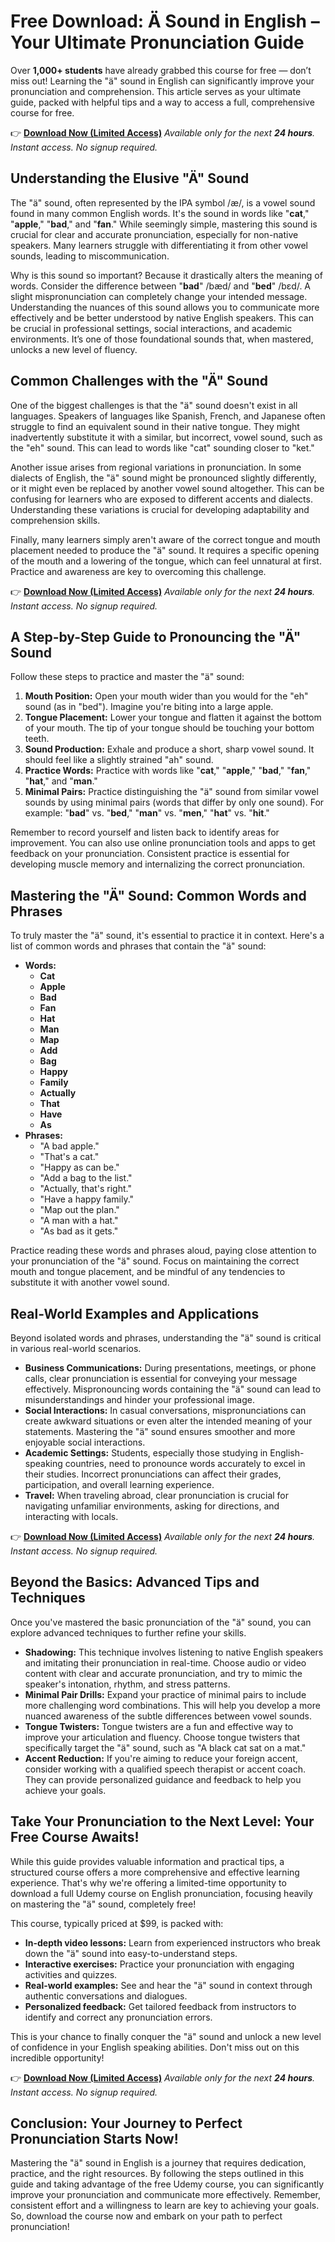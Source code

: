 # Free Download: Ä Sound in English – Your Ultimate Pronunciation Guide

Over **1,000+ students** have already grabbed this course for free — don’t miss out! Learning the "ä" sound in English can significantly improve your pronunciation and comprehension. This article serves as your ultimate guide, packed with helpful tips and a way to access a full, comprehensive course for free.

👉 [**Download Now (Limited Access)**](https://udemywork.com/ae-sound-in-english)
_Available only for the next **24 hours**. Instant access. No signup required._

## Understanding the Elusive "Ä" Sound

The "ä" sound, often represented by the IPA symbol /æ/, is a vowel sound found in many common English words. It's the sound in words like "**cat**," "**apple**," "**bad**," and "**fan**." While seemingly simple, mastering this sound is crucial for clear and accurate pronunciation, especially for non-native speakers. Many learners struggle with differentiating it from other vowel sounds, leading to miscommunication.

Why is this sound so important? Because it drastically alters the meaning of words. Consider the difference between "**bad**" /bæd/ and "**bed**" /bɛd/. A slight mispronunciation can completely change your intended message. Understanding the nuances of this sound allows you to communicate more effectively and be better understood by native English speakers. This can be crucial in professional settings, social interactions, and academic environments. It’s one of those foundational sounds that, when mastered, unlocks a new level of fluency.

## Common Challenges with the "Ä" Sound

One of the biggest challenges is that the "ä" sound doesn't exist in all languages. Speakers of languages like Spanish, French, and Japanese often struggle to find an equivalent sound in their native tongue. They might inadvertently substitute it with a similar, but incorrect, vowel sound, such as the "eh" sound. This can lead to words like "cat" sounding closer to "ket."

Another issue arises from regional variations in pronunciation. In some dialects of English, the "ä" sound might be pronounced slightly differently, or it might even be replaced by another vowel sound altogether. This can be confusing for learners who are exposed to different accents and dialects. Understanding these variations is crucial for developing adaptability and comprehension skills.

Finally, many learners simply aren't aware of the correct tongue and mouth placement needed to produce the "ä" sound. It requires a specific opening of the mouth and a lowering of the tongue, which can feel unnatural at first. Practice and awareness are key to overcoming this challenge.

👉 [**Download Now (Limited Access)**](https://udemywork.com/ae-sound-in-english)
_Available only for the next **24 hours**. Instant access. No signup required._

## A Step-by-Step Guide to Pronouncing the "Ä" Sound

Follow these steps to practice and master the "ä" sound:

1.  **Mouth Position:** Open your mouth wider than you would for the "eh" sound (as in "bed"). Imagine you're biting into a large apple.
2.  **Tongue Placement:** Lower your tongue and flatten it against the bottom of your mouth. The tip of your tongue should be touching your bottom teeth.
3.  **Sound Production:** Exhale and produce a short, sharp vowel sound. It should feel like a slightly strained "ah" sound.
4.  **Practice Words:** Practice with words like "**cat**," "**apple**," "**bad**," "**fan**," "**hat**," and "**man**."
5.  **Minimal Pairs:** Practice distinguishing the "ä" sound from similar vowel sounds by using minimal pairs (words that differ by only one sound). For example: "**bad**" vs. "**bed**," "**man**" vs. "**men**," "**hat**" vs. "**hit**."

Remember to record yourself and listen back to identify areas for improvement. You can also use online pronunciation tools and apps to get feedback on your pronunciation. Consistent practice is essential for developing muscle memory and internalizing the correct pronunciation.

## Mastering the "Ä" Sound: Common Words and Phrases

To truly master the "ä" sound, it's essential to practice it in context. Here's a list of common words and phrases that contain the "ä" sound:

*   **Words:**
    *   **Cat**
    *   **Apple**
    *   **Bad**
    *   **Fan**
    *   **Hat**
    *   **Man**
    *   **Map**
    *   **Add**
    *   **Bag**
    *   **Happy**
    *   **Family**
    *   **Actually**
    *   **That**
    *   **Have**
    *   **As**
*   **Phrases:**
    *   "A bad apple."
    *   "That's a cat."
    *   "Happy as can be."
    *   "Add a bag to the list."
    *   "Actually, that's right."
    *   "Have a happy family."
    *   "Map out the plan."
    *   "A man with a hat."
    *   "As bad as it gets."

Practice reading these words and phrases aloud, paying close attention to your pronunciation of the "ä" sound. Focus on maintaining the correct mouth and tongue placement, and be mindful of any tendencies to substitute it with another vowel sound.

## Real-World Examples and Applications

Beyond isolated words and phrases, understanding the "ä" sound is critical in various real-world scenarios.

*   **Business Communications:** During presentations, meetings, or phone calls, clear pronunciation is essential for conveying your message effectively. Mispronouncing words containing the "ä" sound can lead to misunderstandings and hinder your professional image.
*   **Social Interactions:** In casual conversations, mispronunciations can create awkward situations or even alter the intended meaning of your statements. Mastering the "ä" sound ensures smoother and more enjoyable social interactions.
*   **Academic Settings:** Students, especially those studying in English-speaking countries, need to pronounce words accurately to excel in their studies. Incorrect pronunciations can affect their grades, participation, and overall learning experience.
*   **Travel:** When traveling abroad, clear pronunciation is crucial for navigating unfamiliar environments, asking for directions, and interacting with locals.

👉 [**Download Now (Limited Access)**](https://udemywork.com/ae-sound-in-english)
_Available only for the next **24 hours**. Instant access. No signup required._

## Beyond the Basics: Advanced Tips and Techniques

Once you've mastered the basic pronunciation of the "ä" sound, you can explore advanced techniques to further refine your skills.

*   **Shadowing:** This technique involves listening to native English speakers and imitating their pronunciation in real-time. Choose audio or video content with clear and accurate pronunciation, and try to mimic the speaker's intonation, rhythm, and stress patterns.
*   **Minimal Pair Drills:** Expand your practice of minimal pairs to include more challenging word combinations. This will help you develop a more nuanced awareness of the subtle differences between vowel sounds.
*   **Tongue Twisters:** Tongue twisters are a fun and effective way to improve your articulation and fluency. Choose tongue twisters that specifically target the "ä" sound, such as "A black cat sat on a mat."
*   **Accent Reduction:** If you're aiming to reduce your foreign accent, consider working with a qualified speech therapist or accent coach. They can provide personalized guidance and feedback to help you achieve your goals.

## Take Your Pronunciation to the Next Level: Your Free Course Awaits!

While this guide provides valuable information and practical tips, a structured course offers a more comprehensive and effective learning experience. That's why we're offering a limited-time opportunity to download a full Udemy course on English pronunciation, focusing heavily on mastering the "ä" sound, completely free!

This course, typically priced at \$99, is packed with:

*   **In-depth video lessons:** Learn from experienced instructors who break down the "ä" sound into easy-to-understand steps.
*   **Interactive exercises:** Practice your pronunciation with engaging activities and quizzes.
*   **Real-world examples:** See and hear the "ä" sound in context through authentic conversations and dialogues.
*   **Personalized feedback:** Get tailored feedback from instructors to identify and correct any pronunciation errors.

This is your chance to finally conquer the "ä" sound and unlock a new level of confidence in your English speaking abilities. Don't miss out on this incredible opportunity!

👉 [**Download Now (Limited Access)**](https://udemywork.com/ae-sound-in-english)
_Available only for the next **24 hours**. Instant access. No signup required._

## Conclusion: Your Journey to Perfect Pronunciation Starts Now!

Mastering the "ä" sound in English is a journey that requires dedication, practice, and the right resources. By following the steps outlined in this guide and taking advantage of the free Udemy course, you can significantly improve your pronunciation and communicate more effectively. Remember, consistent effort and a willingness to learn are key to achieving your goals. So, download the course now and embark on your path to perfect pronunciation!
